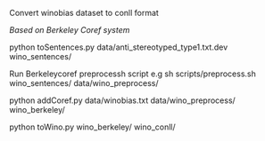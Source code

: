 Convert winobias dataset to conll format

*Based on Berkeley Coref system*

python toSentences.py data/anti_stereotyped_type1.txt.dev wino_sentences/

Run Berkeleycoref preprocessh script
e.g sh scripts/preprocess.sh wino_sentences/ data/wino_preprocess/

python addCoref.py data/winobias.txt data/wino_preprocess/ wino_berkeley/

python toWino.py wino_berkeley/ wino_conll/
